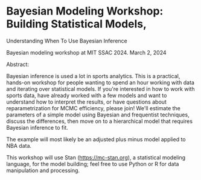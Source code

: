 # Bayesian Modeling Workshop: Building Statistical Models,
  Understanding When To Use Bayesian Inference


Bayesian modeling workshop at MIT SSAC 2024. March 2, 2024


Abstract:

Bayesian inference is used a lot in sports analytics. This is a
practical, hands-on workshop for people wanting to spend an hour
working with data and iterating over statistical models. If you're
interested in how to work with sports data, have already worked with a
few models and want to understand how to interpret the results, or
have questions about reparametrization for MCMC efficiency, please
join! We'll estimate the parameters of a simple model using Bayesian
and frequentist techniques, discuss the differences, then move on to a
hierarchical model that requires Bayesian inference to fit.

The example will most likely be an adjusted plus minus model applied
to NBA data.

This workshop will use Stan (https://mc-stan.org), a statistical
modeling language, for the model building; feel free to use Python or
R for data manipulation and processing.




